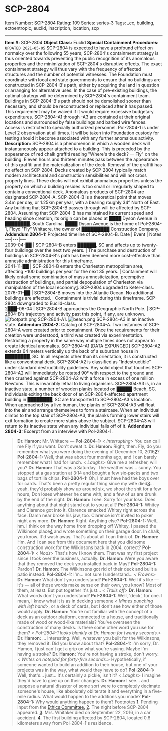 # SCP-2804
Item Number: SCP-2804
Rating: 109
Series: series-3
Tags: _cc, building, ectoentropic, euclid, inscription, location, scp

---

  
**Item #:** SCP-2804 
**Object Class:** Euclid
**Special Containment Procedures:** `UPDATED 2021-05-05`
SCP-2804 is expected to have a profound effect on normalcy over the following 55 years; SCP-2804's containment strategy is thus oriented towards preventing the public recognition of its anomalous properties and the minimization of SCP-2804's disruptive effects. The exact containment strategy will thus vary with the frequency of affected structures and the number of potential witnesses.
The Foundation must coordinate with local and state governments to ensure that no buildings are constructed in SCP-2804-B's path, either by acquiring the land in question or arranging for alternative uses. In the case of pre-existing buildings, the optimal strategy will be determined by SCP-2804's containment team.
Buildings in SCP-2804-B's path should not be demolished sooner than necessary, and should be reconstructed or replaced after it has passed. This requirement may be waived if it would require excessive budgetary expenditures.
SCP-2804-A1 through -A3 are contained at their original locations and surrounded by false buildings and barbed wire fences. Access is restricted to specially authorized personnel.
PoI-2804-1 is under Level 2 observation at all times. It will be taken into Foundation custody for testing should it become associated with any further anomalous activity.
**Description:** SCP-2804 is a phenomenon in which a wooden deck will instantaneously appear attached to a building. This is preceded by the appearance of red chalk graffiti reading "Where's the deck? — Fly" on the building. Eleven hours and thirteen minutes pass between the appearance of this graffiti and the materialization of the deck. Removal of the graffiti has no effect on SCP-2804.
Decks created by SCP-2804 typically match modern architectural and construction sensibilities and will not cross property lines. These decks will not exhibit anomalous properties unless the property on which a building resides is too small or irregularly shaped to contain a conventional deck. Anomalous products of SCP-2804 are designated SCP-2804-A.
SCP-2804-B is a theoretical point that moves 3.4m per day, or 1.25km per year, with a bearing roughly 34° North of East. Any building that SCP-2804-B passes through will be affected by SCP-2804. Assuming that SCP-2804-B has maintained its current speed and heading since creation, its origin can be placed at ████ Dyson Avenue in ████████, South Carolina. ████ Dyson Avenue is the home of PoI-2804-1, Floyd "Fly" Whitacre, the owner of █████████ Construction Company.
**Addendum 2804-1:** Projected timeline of SCP-2804-B.
Date | Event | Notes  
---|---|---  
2039-04-██ | SCP-2804-B enters ██████, SC and affects up to twenty-four buildings over the next two years. | The purchase and destruction of buildings in SCP-2804-B's path has been deemed more cost-effective than amnestic administration for this timeframe.  
2041-11-██ | SCP-2804-B enters the Charleston metropolitan area, affecting ~100 buildings per year for the next 35 years. | Containment will likely entail some combination of mass amnesticization, preemptive destruction of buildings, and partial depopulation of Charleston via manipulation of the local economy[1](javascript:;). SCP-2804 upgraded to Keter-class.  
2076-01-██ | SCP-2804-B moves into the Atlantic Ocean. No additional buildings are affected. | Containment is trivial during this timeframe. SCP-2804 downgraded to Euclid-class.  
2███-06-04 | SCP-2804-B approaches the Geographic North Pole. | SCP-2804-B's trajectory and activity past this point, if any, are unknown.  
![footpath.png](https://scp-wiki.wdfiles.com/local--files/scp-2804/footpath.png)
SCP-2804-A1.
![beach.png](https://scp-wiki.wdfiles.com/local--files/scp-2804/beach.png)
SCP-2804-A3 in an inactive state.
**Addendum 2804-2:** Catalog of SCP-2804-A.
Two instances of SCP-2804-A were created prior to containment. Once the requirements for their creation were understood, a third was created via experimentation. Restricting a property in the same way multiple times does not appear to create identical anomalies.
SCP-2804-A1 [DATA EXPUNGED]
SCP-2804-A2 extends 64 meters vertically up the back of a suburban house in ████████, SC. In all respects other than its orientation, it is constructed like a conventional deck. SCP-2804-A2 is classified as "Indestructible" under standard destructibility guidelines. Any solid object that touches SCP-2804-A2 will immediately be rotated 90° with respect to the ground and then crushed against SCP-2804-A2 with a force in excess of one million Newtons. This is invariably lethal to living organisms.
SCP-2804-A3 is, in an inactive state, a number of wooden planks located on █████ Beach, SC. Individuals exiting the back door of an SCP-2804-affected apartment building in ████████, SC are transported to SCP-2804-A3's location. When approached by a live human, the planks of SCP-2804-A3 will float into the air and arrange themselves to form a staircase. When an individual climbs to the top stair of SCP-2804-A3, the planks forming lower stairs will exit formation to create more stairs above the subject. SCP-2804-A3 will return to its inactive state when any individual falls off of it.
**Addendum 2804-3:** Excerpt from an interview with PoI-2804-1.
> **Dr. Hamon:** Mr. Whitacre —
> **PoI-2804-1:** _< Interrupting>_ You can call me Fly if you want. Don't sweat it.
> **Dr. Hamon:** Right, then. Fly, do you remember what you were doing the evening of December 10, 2016[2](javascript:;)?
> **PoI-2804-1:** Well, that was about four months ago, and I can barely remember what I had for lunch. _< Laughs>_ Give me a refresher, will you?
> **Dr. Hamon:** That was a Saturday. The weather was… sunny. You stopped at a gas station at 3:14 and bought a few six-packs and two bags of tortilla chips.
> **PoI-2804-1:** Oh, I must have had the boys over for cards. That's been a pretty regular thing since my wife died[3](javascript:;)… yeah, they'd probably show up around six, we shoot the shit for a few hours, Don loses whatever he came with, and a few of us are drunk by the end of the night.
> **Dr. Hamon:** I see. Sorry for your loss. Does anything about that night stand out to you at all?
> **PoI-2804-1:** Whitey and Clarence got into it. Clarence smacked Whitey right across the face. Damn near broke his jaw, too. Clarence isn't invited to poker night any more.
> **Dr. Hamon:** Right. Anything else?
> **PoI-2804-1:** Well… hm. I think on the way home from dropping off Whitey, I passed the Wilkinson place[4](javascript:;) and wrote something on their garage door. In chalk, you know. It'd wash away. That's about all I can think of.
> **Dr. Hamon:** Hm. And I can see from this document here that you did some construction work for the Wilkinsons back in 2004, correct?
> **PoI-2804-1:** _< Nods>_ That's how I know them. That was my first project since I took over the business, actually.
> **Dr. Hamon:** Were you aware that they removed the deck you installed back in May?
> **PoI-2804-1:** Pardon?
> **Dr. Hamon:** The Wilkinsons got rid of their deck and built a patio instead.
> **PoI-2804-1:** I'm… not sure I understand… _< Frowns>_
> **Dr. Hamon:** What don't you understand?
> **PoI-2804-1:** Well it's like — it's — all of those words make sense on their own, you know? Most of them, at least. But put together it's just… _< Trails off>_
> **Dr. Hamon:** What words don't you understand?
> **PoI-2804-1:** Well, 'deck', for one. I mean, I know what it is as in decking someone _< Mimes punching with left hand>_, or a deck of cards, but I don't see how either of those would apply.
> **Dr. Hamon:** You're not familiar with the concept of a deck as an outdoor platform, connected to a house, and traditionally made of wood or wood-like materials? You've overseen the construction of many decks. Is there some other word you use for them?
> _< PoI-2804-1 looks blankly at Dr. Hamon for twenty seconds.>_
> **Dr. Hamon:** … interesting. Well, whatever you built for the Wilkinsons, they removed it. Did you know about that?
> **PoI-2804-1:** I'm sorry, Dr. Hamon, I just can't get a grip on what you're saying. Maybe I'm having a stroke?
> **Dr. Hamon:** You're not having a stroke, don't worry. _< Writes on notepad for forty-five seconds.>_ Hypothetically, if someone wanted to build an addition to their house, but one of your projects was in the way, what would they have to do?
> **PoI-2804-1:** Well, that's… just… it's certainly a pickle, isn't it? _< Laughs>_ I imagine they'd have to give up on their changes.
> **Dr. Hamon:** I see… and suppose a natural disaster of some sort were to completely decimate someone's house, like absolutely obliterate it and everything in a five-mile radius. What would happen to the additions you made?
> **PoI-2804-1:** Why would anything happen to them?
Footnotes
[1](javascript:;). Pending input from the [Ethics Committee.](/ethics-committee-orientation)
[2](javascript:;). The night before SCP-2804 appeared.
[3](javascript:;). Mrs. Whitaker died on September 22, 2016, in a car accident.
[4](javascript:;). The first building affected by SCP-2804, located 0.6 kilometers away from PoI-2804-1's residence.